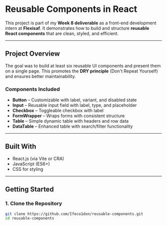 # Reusable Components in React

This project is part of my **Week 8 deliverable** as a front-end development intern at **Flexisaf**. It demonstrates how to build and structure **reusable React components** that are clean, styled, and efficient.

---

## Project Overview

The goal was to build at least six reusable UI components and present them on a single page. This promotes the **DRY principle** (Don't Repeat Yourself) and ensures better maintainability.

### Components Included

- **Button** – Customizable with label, variant, and disabled state
- **Input** – Reusable input field with label, type, and placeholder
- **Checkbox** – Toggleable checkbox with label
- **FormWrapper** – Wraps forms with consistent structure
- **Table** – Simple dynamic table with headers and row data
- **DataTable** – Enhanced table with search/filter functionality

---

## Built With

- React.js (via Vite or CRA)
- JavaScript (ES6+)
- CSS for styling

---

## Getting Started

### 1. Clone the Repository

```bash
git clone https://github.com/Ifeco1don/reusable-components.git
cd reusable-components
